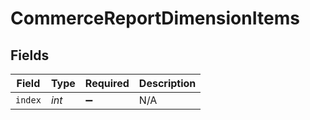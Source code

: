 # CommerceReportDimensionItems


## Fields

| Field              | Type               | Required           | Description        |
| ------------------ | ------------------ | ------------------ | ------------------ |
| `index`            | *int*              | :heavy_minus_sign: | N/A                |